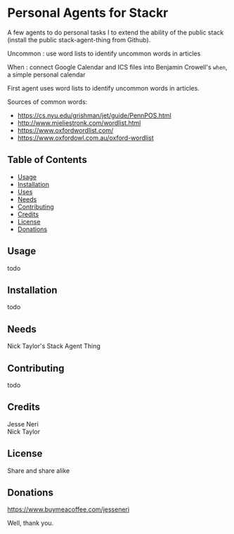 # Personal Agents for Stackr

A few agents to do personal tasks I to extend the ability of the public stack (install the public stack-agent-thing from Github).  

Uncommon
: use word lists to identify uncommon words in articles

When
: connect Google Calendar and ICS files into Benjamin Crowell's `when`, a simple personal calendar


First agent uses word lists to identify uncommon words in articles.  

Sources of common words:  

* https://cs.nyu.edu/grishman/jet/guide/PennPOS.html
* http://www.mieliestronk.com/wordlist.html
* https://www.oxfordwordlist.com/
* https://www.oxfordowl.com.au/oxford-wordlist

## Table of Contents 

* [Usage](#usage) 
* [Installation](#installation) 
* [Uses](#uses) 
* [Needs](#needs) 
* [Contributing](#contributing) 
* [Credits](#credits) 
* [License](#license) 
* [Donations](#donations) 

## Usage

todo

## Installation

todo

## Needs

Nick Taylor's Stack Agent Thing


## Contributing

todo

## Credits

Jesse Neri  
Nick Taylor

## License

Share and share alike

## Donations

https://www.buymeacoffee.com/jesseneri

Well, thank you.

